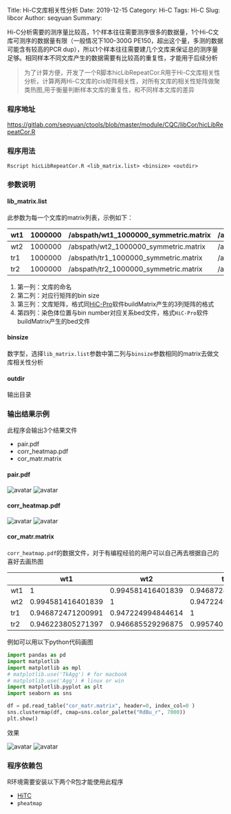 Title: Hi-C文库相关性分析
Date: 2019-12-15
Category: Hi-C
Tags: Hi-C
Slug: libcor
Author: seqyuan
Summary: 

Hi-C分析需要的测序量比较高，1个样本往往需要测序很多的数据量，1个Hi-C文库可测序的数据量有限（一般情况下100-300G PE150，超出这个量，多测的数据可能含有较高的PCR dup），所以1个样本往往需要建几个文库来保证总的测序量足够。相同样本不同文库产生的数据需要有比较高的重复性，才能用于后续分析

> 为了计算方便，开发了一个R脚本hicLibRepeatCor.R用于Hi-C文库相关性分析，计算两两Hi-C文库的cis矩阵相关性，对所有文库的相关性矩阵做聚类热图,用于衡量判断样本文库的重复性，和不同样本文库的差异

### 程序地址
https://gitlab.com/seqyuan/ctools/blob/master/module/CQC/libCor/hicLibRepeatCor.R

### 程序用法
`Rscript hicLibRepeatCor.R <lib_matrix.list> <binsize> <outdir>`

### 参数说明
#### lib_matrix.list
此参数为每一个文库的matrix列表，示例如下：

| wt1 | 1000000 | /abspath/wt1_1000000_symmetric.matrix | /abspath/wt1_1000000_abs.bed |
|-----|---------|---------------------------------------|------------------------------|
| wt2 | 1000000 | /abspath/wt2_1000000_symmetric.matrix | /abspath/wt2_1000000_abs.bed |
| tr1 | 1000000 | /abspath/tr1_1000000_symmetric.matrix | /abspath/tr1_1000000_abs.bed |
| tr2 | 1000000 | /abspath/tr2_1000000_symmetric.matrix | /abspath/tr2_1000000_abs.bed |

1. 第一列：文库的命名
2. 第二列：对应行矩阵的bin size
3. 第三列：文库矩阵，格式同[HiC-Pro](http://nservant.github.io/HiC-Pro/RESULTS.html#intra-and-inter-chromosomal-contact-maps)软件buildMatrix产生的3列矩阵的格式
4. 第四列：染色体位置与bin number对应关系bed文件，格式`HiC-Pro`软件buildMatrix产生的bed文件

#### binsize
数字型，选择`lib_matrix.list`参数中第二列与`binsize`参数相同的matrix去做文库相关性分析
#### outdir
输出目录
### 输出结果示例
此程序会输出3个结果文件

* pair.pdf
* corr_heatmap.pdf
* cor_matr.matrix

#### pair.pdf
![avatar](https://gitlab.com/seqyuan/ctools/raw/master/module/CQC/libCor/fig/pair.png)
![avatar](https://gitlab.com/seqyuan/ctools/raw/master/module/CQC/libCor/fig/alllibpair.png)

#### corr_heatmap.pdf
![avatar](https://gitlab.com/seqyuan/ctools/raw/master/module/CQC/libCor/fig/corr_heatmap.png)
![avatar](https://gitlab.com/seqyuan/ctools/raw/master/module/CQC/libCor/fig/alllib_corr_heatmap.png)

#### cor_matr.matrix
`corr_heatmap.pdf`的数据文件，对于有编程经验的用户可以自己再去根据自己的喜好去画热图

|  |wt1                |wt2                |tr1                |tr2                   |
|-----|-------------------|-------------------|-------------------|-------------------|
| wt1 | 1                 | 0.994581416401839 | 0.946872471200991 | 0.946223805271397 |
| wt2 | 0.994581416401839 | 1                 | 0.947224994844614 | 0.946685529296875 |
| tr1 | 0.946872471200991 | 0.947224994844614 | 1                 | 0.995740232735047 |
| tr2 | 0.946223805271397 | 0.946685529296875 | 0.995740232735047 | 1                 |

例如可以用以下python代码画图

```python
import pandas as pd
import matplotlib
import matplotlib as mpl
# matplotlib.use('TkAgg') # for macbook
# matplotlib.use('Agg') # linux or win
import matplotlib.pyplot as plt
import seaborn as sns

df = pd.read_table("cor_matr.matrix", header=0, index_col=0 )
sns.clustermap(df, cmap=sns.color_palette("RdBu_r", 7000))
plt.show()
```

效果

![avatar](https://gitlab.com/seqyuan/ctools/raw/master/module/CQC/libCor/fig/sns_corr_heatmap.png)
![avatar](https://gitlab.com/seqyuan/ctools/raw/master/module/CQC/libCor/fig/sns_6corr_heatmap.png)

### 程序依赖包
R环境需要安装以下两个R包才能使用此程序
*  [HiTC](http://www.bioconductor.org/packages/release/bioc/html/HiTC.html)
*  `pheatmap`
